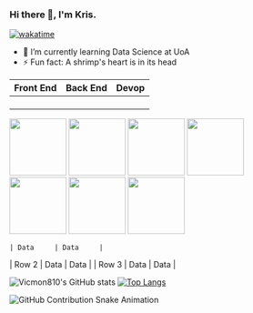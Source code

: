 ### Hi there 👋, I'm Kris.
[![wakatime](https://wakatime.com/badge/user/018bac48-ef32-4c63-85e7-1911bd66d9d8.svg)](https://wakatime.com/@018bac48-ef32-4c63-85e7-1911bd66d9d8)

-  🌱 I’m currently learning Data Science at UoA
-  ⚡ Fun fact: A shrimp's heart is in its head


| Front End | Back End | Devop |
|----------|----------|----------|
|<p align="center">
  <img src="https://img.shields.io/badge/-JavaScript-f0db4f?style=flat-square&logo=javascript&logoColor=black" width="100">
  <img src="https://img.shields.io/badge/-Node.js-3C873A?style=flat-square&logo=node.js&logoColor=white" width="100">
  <img src="https://img.shields.io/badge/-React-61DAFB?style=flat-square&logo=react&logoColor=black" width="100">
  <img src="https://img.shields.io/badge/-Pub-40C4FF?style=flat-square&logo=dart&logoColor=white" width="100">
  <img src="https://img.shields.io/badge/-npm-CB3837?style=flat-square&logo=npm&logoColor=white" width="100">
  <img src="https://img.shields.io/badge/-CSS3-1572B6?style=flat-square&logo=css3&logoColor=white" width="100">
  <img src="https://img.shields.io/badge/-TypeScript-3178C6?style=flat-square&logo=typescript&logoColor=white" width="100">
</p>




    | Data     | Data     |
| Row 2    | Data     | Data     |
| Row 3    | Data     | Data     |
  
![Vicmon810's GitHub stats](https://github-readme-stats.vercel.app/api?username=vicmon810&show_icons=true&theme=swift&count_private=true&layout=compact)
[![Top Langs](https://github-readme-stats.vercel.app/api/top-langs/?username=vicmon810&layout=pie&hide=html,css&langs_count=8&theme=swift)](https://github.com/vicmon810/github-readme-stats)

![GitHub Contribution Snake Animation](https://vicmon810.github.io/vicmon810/github-contribution-grid-snake.svg)


<!--
[![Harlok's WakaTime stats](https://github-readme-stats.vercel.app/api/wakatime?username=vicmon)](https://github.com/anuraghazra/github-readme-stats)
**vicmon810/vicmon810** is a ✨ _special_ ✨ repository because its `README.md` (this file) appears on your GitHub profile.

Here are some ideas to get you started:
- what is your mane
- 🔭 I’m currently working on .- 🌱 I’m currently learning ...1
- 👯 I’m looking to collaborate on ...
- 🤔 I’m looking for help with ...
- 💬 Ask me about ...
- 📫 How to reach me: ...
- 😄 Pronouns: ...
- ⚡ Fun fact: .....
Why is so hard to find a jobs 
1
-->


